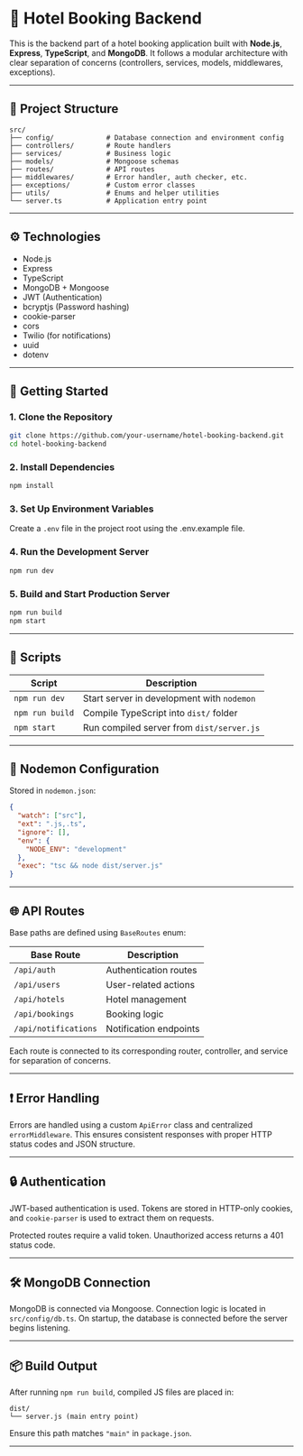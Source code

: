 # 🏨 Hotel Booking Backend

This is the backend part of a hotel booking application built with **Node.js**, **Express**, **TypeScript**, and **MongoDB**. It follows a modular architecture with clear separation of concerns (controllers, services, models, middlewares, exceptions).

---

## 📁 Project Structure

```
src/
├── config/             # Database connection and environment config
├── controllers/        # Route handlers
├── services/           # Business logic
├── models/             # Mongoose schemas
├── routes/             # API routes
├── middlewares/        # Error handler, auth checker, etc.
├── exceptions/         # Custom error classes
├── utils/              # Enums and helper utilities
└── server.ts           # Application entry point
```

---

## ⚙️ Technologies

- Node.js
- Express
- TypeScript
- MongoDB + Mongoose
- JWT (Authentication)
- bcryptjs (Password hashing)
- cookie-parser
- cors
- Twilio (for notifications)
- uuid
- dotenv

---

## 🚀 Getting Started

### 1. Clone the Repository

```bash
git clone https://github.com/your-username/hotel-booking-backend.git
cd hotel-booking-backend
```

### 2. Install Dependencies

```bash
npm install
```

### 3. Set Up Environment Variables

Create a `.env` file in the project root using the .env.example file.

### 4. Run the Development Server

```bash
npm run dev
```

### 5. Build and Start Production Server

```bash
npm run build
npm start
```

---

## 📜 Scripts

| Script          | Description                                |
| --------------- | ------------------------------------------ |
| `npm run dev`   | Start server in development with `nodemon` |
| `npm run build` | Compile TypeScript into `dist/` folder     |
| `npm start`     | Run compiled server from `dist/server.js`  |

---

## 🧰 Nodemon Configuration

Stored in `nodemon.json`:

```json
{
  "watch": ["src"],
  "ext": ".js,.ts",
  "ignore": [],
  "env": {
    "NODE_ENV": "development"
  },
  "exec": "tsc && node dist/server.js"
}
```

---

## 🌐 API Routes

Base paths are defined using `BaseRoutes` enum:

| Base Route           | Description            |
| -------------------- | ---------------------- |
| `/api/auth`          | Authentication routes  |
| `/api/users`         | User-related actions   |
| `/api/hotels`        | Hotel management       |
| `/api/bookings`      | Booking logic          |
| `/api/notifications` | Notification endpoints |

Each route is connected to its corresponding router, controller, and service for separation of concerns.

---

## ❗ Error Handling

Errors are handled using a custom `ApiError` class and centralized `errorMiddleware`. This ensures consistent responses with proper HTTP status codes and JSON structure.

---

## 🔒 Authentication

JWT-based authentication is used. Tokens are stored in HTTP-only cookies, and `cookie-parser` is used to extract them on requests.

Protected routes require a valid token. Unauthorized access returns a 401 status code.

---

## 🛠 MongoDB Connection

MongoDB is connected via Mongoose. Connection logic is located in `src/config/db.ts`. On startup, the database is connected before the server begins listening.

---

## 📦 Build Output

After running `npm run build`, compiled JS files are placed in:

```
dist/
└── server.js (main entry point)
```

Ensure this path matches `"main"` in `package.json`.

---
